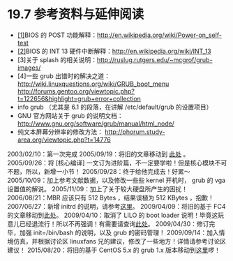 # 19.7 参考资料与延伸阅读

-   [\[1\]](#172.html#ac1)BIOS 的 POST 功能解释：<http://en.wikipedia.org/wiki/Power-on_self-test>
-   [\[2\]](#172.html#ac2)BIOS 的 INT 13 硬件中断解释：<http://en.wikipedia.org/wiki/INT_13>
-   \[3\]关于 splash 的相关说明：<http://ruslug.rutgers.edu/~mcgrof/grub-images/>
-   \[4\]一些 grub 出错时的解决之道： <http://wiki.linuxquestions.org/wiki/GRUB_boot_menu> <http://forums.gentoo.org/viewtopic.php?t=122656&highlight=grub+error+collection>
-   info grub （尤其是 6.1 的段落，在讲解 /etc/default/grub 的设置项目）
-   GNU 官方网站关于 grub 的说明文档： <http://www.gnu.org/software/grub/manual/html_node/>
-   纯文本屏幕分辨率的修改方法： <http://phorum.study-area.org/viewtopic.php?t=14776>

2003/02/10：第一次完成 2005/09/19：将旧的文章移动到 [此处](http://linux.vbird.org/linux_basic/0510osloader/0510osloader.php) 。 2005/09/26：将 [核心编译] 一文订为进阶篇，不一定要学啦！但是核心模块不可不题，所以，新增一小节！ 2005/09/28：终于给他完成去！好累～ 2005/10/09：加上参考文献数据，以及修改一些些 kernel 开机时， grub 的 vga 设置值的解说。 2005/11/09：加上了关于较大硬盘所产生的困扰！ 2006/08/21：MBR 应该只有 512 Bytes ，结果误植为 512 KBytes ，抱歉！ 2007/06/27：新增 initrd 的说明，请参考[这里](../Text/index.html#grub_initrd)。 2009/04/09：将旧的基于 FC4 的文章移动到[此处](http://linux.vbird.org/linux_basic/0510osloader/0510osloader-fc4.php)。 2009/04/10：取消了 LILO 的 boot loader 说明！毕竟这玩意儿已经退流行！所以不再强调！有需要请查询[此处](http://linux.vbird.org/linux_basic/0510osloader/0510osloader-fc4.php#lilo)。 2009/04/30：修订完毕，加强 init=/bin/bash 的说明，以及 grub 的密码管理！ 2009/09/14：加入情境仿真，并根据讨论区 linuxfans 兄的建议，修改了一些地方！详情请参考讨论区建议！ 2015/08/20：将旧的基于 CentOS 5.x 的 grub 1.x 版本移动到[这里](http://linux.vbird.org/linux_basic/0510osloader//0510osloader-centos5.php)啰！